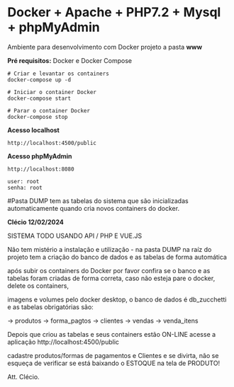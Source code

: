# Docker + Apache + PHP7.2 + Mysql + phpMyAdmin

Ambiente para desenvolvimento com Docker projeto a pasta **www**

**Pré requisitos:** Docker e Docker Compose
```
# Criar e levantar os containers
docker-compose up -d

# Iniciar o container Docker
docker-compose start

# Parar o container Docker
docker-compose stop

```
**Acesso localhost**
```
http://localhost:4500/public

```
**Acesso phpMyAdmin**
```
http://localhost:8080

user: root
senha: root
```
#Pasta DUMP tem as tabelas do sistema que são inicializadas automaticamente quando cria novos containers do docker.

**Clécio 12/02/2024**

SISTEMA TODO USANDO API / PHP E VUE.JS

Não tem mistério a instalação e utilização - na pasta DUMP na raíz do projeto tem a criação do banco de dados e as tabelas de forma automática

após subir os containers do Docker por favor confira se o banco e as tabelas foram criadas de forma correta, caso não esteja pare o docker, delete os containers, 

imagens e volumes pelo docker desktop, o banco de dados é db_zucchetti e as tabelas obrigatórias são:

-> produtos
-> forma_pagtos
-> clientes
-> vendas
-> venda_itens

Depois que criou as tabelas e seus containers estão ON-LINE acesse a aplicação http://localhost:4500/public 

cadastre produtos/formas de pagamentos e Clientes e se divirta, não se esqueça de verificar se está baixando o ESTOQUE na tela de PRODUTO!

Att. Clécio.


